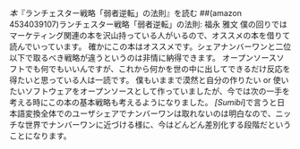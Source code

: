*本*『ランチェスター戦略「弱者逆転」の法則』を読む
##(amazon 4534039107)ランチェスター戦略「弱者逆転」の法則: 福永 雅文
僕の回りではマーケティング関連の本を沢山持っている人がいるので、オススメの本を借りて読んでいっています。
確かにこの本はオススメです。シェアナンバーワンと二位以下で取るべき戦略が違うというのは非情に納得できます。
オープンソースソフトでも何でもいいんですが、これから何かを世の中に出してできるだけ反応を得たいと思っている人は一読です。
僕もいままで漠然と自分の作りたい or 使いたいソフトウェアをオープンソースとして作っていましたが、今では次の一手を考える時にこの本の基本戦略も考えるようになりました。
*[Sumibi*]で言うと日本語変換全体でのユーザシェアでナンバーワンは取れないのは明白なので、ニッチな世界でナンバーワンに近づける様に、今はどんどん差別化する段階だということになります。
